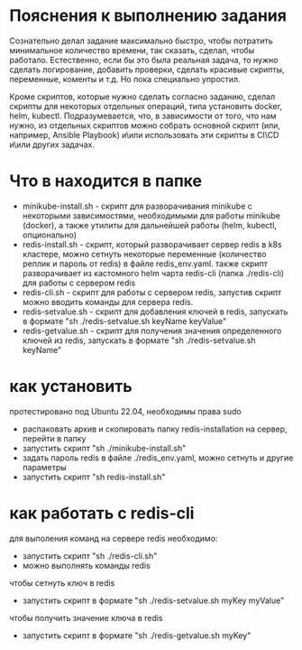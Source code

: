 # Пояснения к выполнению задания
Сознательно делал задание максимально быстро, чтобы потратить минимальное количество времени, так сказать, сделал, чтобы работало. Естественно, если бы это была реальная задача, то нужно сделать логирование, добавить проверки, сделать красивые скрипты, переменные, коменты и т.д. Но пока специально упростил. 

Кроме скриптов, которые нужно сделать согласно заданию, сделал скрипты для некоторых отдельных операций, типа установить docker, helm, kubectl. Подразумевается, что, в зависимости от того, что нам нужно, из отдельных скриптов можно собрать основной скрипт (или, например, Ansible Playbook) и\или использовать эти скрипты в CI\CD и\или других задачах. 

# Что в находится в папке
- minikube-install.sh - скрипт для разворачивания minikube с некоторыми зависимостями, необходимыми для работы minikube (docker), а также утилиты для дальнейшей работы (helm, kubectl, опционально)
- redis-install.sh - скрипт, который разворачивает сервер redis в k8s кластере, можно сетнуть некоторые переменные (количество реплик и пароль от redis) в файле redis_env.yaml. также скрипт разворачивает из кастомного helm чарта redis-cli (папка ./redis-cli) для работы с сервером redis
- redis-cli.sh - скрипт для работы с сервером redis, запустив скрипт можно вводить команды для сервера redis.
- redis-setvalue.sh - скрипт для добавления ключей в redis, запускать в формате "sh ./redis-setvalue.sh keyName keyValue"
- redis-getvalue.sh - скрипт для получения значения определенного ключей из redis, запускать в формате "sh ./redis-setvalue.sh keyName"

# как установить
протестировано под Ubuntu 22.04, необходимы права sudo
- распаковать архив и скопировать папку redis-installation на сервер, перейти в папку 
- запустить скрипт "sh ./minikube-install.sh"
- задать пароль redis в файле ./redis_env.yaml, можно сетнуть и другие параметры
- запустить скрипт "sh redis-install.sh"

# как работать с redis-cli
для выполения команд на сервере redis необходимо:
- запустить скрипт "sh ./redis-cli.sh"
- можно выполнять команды redis

чтобы сетнуть ключ в redis
- запустить скрипт в формате "sh ./redis-setvalue.sh myKey myValue"

чтобы получить значение ключа в redis
- запустить скрипт в формате "sh ./redis-getvalue.sh myKey"